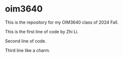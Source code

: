 # oim3640
 This is the repository for my OIM3640 class of 2024 Fall.

This is the first line of code by Zhi Li.

Second line of code.


Third line like a charm.